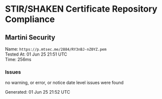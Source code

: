 # STIR/SHAKEN Certificate Repository Compliance

## Martini Security

Name: `https://p.mtsec.me/2884/RY3nBJ-nZ0YZ.pem`\
Tested At: 01 Jun 25 21:51 UTC\
Time: 256ms

### Issues

no warning, or error, or notice date level issues were found

Generated: 01 Jun 25 21:52 UTC
